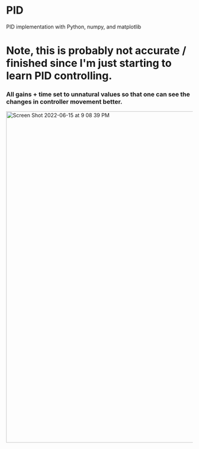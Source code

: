 # PID
PID implementation with Python, numpy, and matplotlib

# Note, this is probably not accurate / finished since I'm just starting to learn PID controlling.

### All gains + time set to unnatural values so that one can see the changes in controller movement better.

<img width="895" alt="Screen Shot 2022-06-15 at 9 08 39 PM" src="https://user-images.githubusercontent.com/96833060/173970209-3920e534-525c-431b-84b4-f32f1a3f694d.png">
